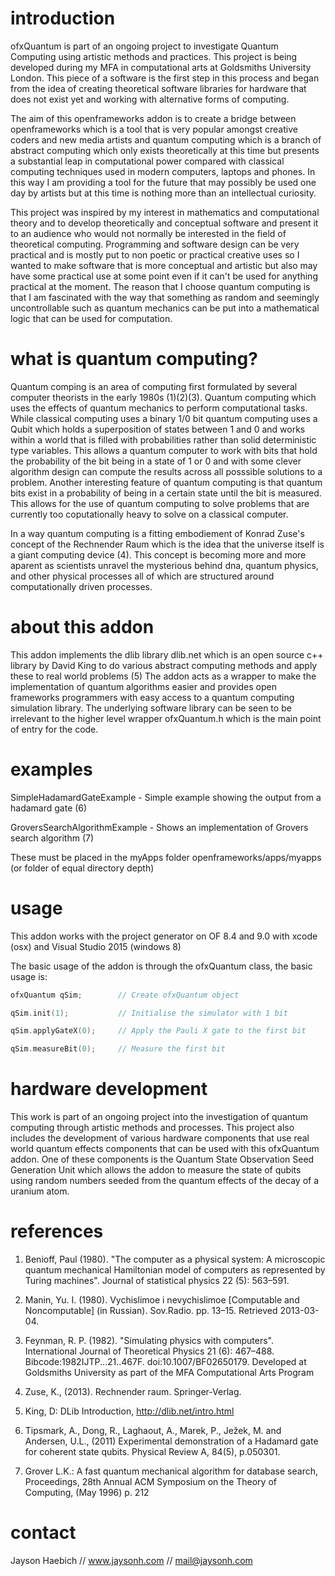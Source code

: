 # introduction

ofxQuantum is part of an ongoing project to investigate Quantum Computing using artistic methods and practices. This project is being developed during my MFA in computational arts at Goldsmiths University London. This piece of a software is the first step in this process and began from the idea of creating theoretical software libraries for hardware that does not exist yet and working with alternative forms of computing. 

The aim of this openframeworks addon is to create a bridge between openframeworks which is a tool that is very popular amongst creative coders and new media artists and quantum computing which is a branch of abstract computing which only exists theoretically at this time but presents a substantial leap in computational power compared with classical computing techniques used in modern computers, laptops and phones. In this way I am providing a tool for the future that may possibly be used one day by artists but at this time is nothing more than an intellectual curiosity.

This project was inspired by my interest in mathematics and computational theory and to develop theoretically and conceptual software and present it to an audience who would not normally be interested in the field of theoretical computing. Programming and software design can be very practical and is mostly put to non poetic or practical creative uses so I wanted to make software that is more conceptual and artistic but also may have some practical use at some point even if it can't be used for anything practical at the moment. The reason that I choose quantum computing is that I am fascinated with the way that something as random and seemingly uncontrollable such as quantum mechanics can be put into a mathematical logic that can be used for computation.

# what is quantum computing?

Quantum comping is an area of computing first formulated by several computer theorists in the early
1980s (1)(2)(3). Quantum computing which uses the effects of quantum mechanics to perform computational tasks. While
classical computing uses a binary 1/0 bit quantum computing uses a Qubit which holds a superposition
of states between 1 and 0 and works within a world that is filled with probabilities rather than
solid deterministic type variables. This allows a quantum computer to work with bits that hold the probability
of the bit being in a state of 1 or 0 and with some clever algorithm design can compute the results across all posssible solutions to a problem. Another interesting feature of quantum computing is that quantum bits exist in a probability of being in a certain state until the bit is measured. This allows for the use of quantum computing to solve problems that are currently too coputationally heavy to solve on a
classical computer.

In a way quantum computing is a fitting embodiement of Konrad Zuse's concept of the Rechnender Raum which is the idea that the universe itself is a giant computing device (4). This concept is becoming more and more aparent as scientists unravel the mysterious behind dna, quantum physics, and other physical processes all of which are structured around computationally driven processes.

# about this addon

This addon implements the dlib library dlib.net which is an open source c++ library by David King to do various abstract computing methods and apply these to real world problems (5) The addon acts as a wrapper to make the implementation of quantum algorithms easier and provides open frameworks programmers with easy access to a quantum computing simulation library. The underlying software library can be seen to be irrelevant to the higher level wrapper ofxQuantum.h which is the main point of entry for the code.

# examples

SimpleHadamardGateExample - Simple example showing the output from a hadamard gate (6)

GroversSearchAlgorithmExample - Shows an implementation of Grovers search algorithm (7)

These must be placed in the myApps folder openframeworks/apps/myapps (or folder of equal directory depth)

# usage
This addon works with the project generator on OF 8.4 and 9.0 with xcode (osx) and Visual Studio 2015 (windows 8)

The basic usage of the addon is through the ofxQuantum class, the basic usage is:

```c++
ofxQuantum qSim;	 	// Create ofxQuantum object

qSim.init(1);			// Initialise the simulator with 1 bit

qSim.applyGateX(0);		// Apply the Pauli X gate to the first bit

qSim.measureBit(0);		// Measure the first bit

```

# hardware development

This work is part of an ongoing project into the investigation of quantum computing through artistic methods and processes. This project also includes the development of various hardware components that use real world quantum effects components that can be used with this ofxQuantum addon. One of these components is the Quantum State Observation Seed Generation Unit which allows the addon to measure the state of qubits using random numbers seeded from the quantum effects of the decay of a uranium atom. 

# references

1. Benioff, Paul (1980). "The computer as a physical system: A microscopic quantum mechanical Hamiltonian model of computers as represented by Turing machines". Journal of statistical physics 22 (5): 563–591.

2. Manin, Yu. I. (1980). Vychislimoe i nevychislimoe [Computable and Noncomputable] (in Russian). Sov.Radio. pp. 13–15. Retrieved 2013-03-04.

3. Feynman, R. P. (1982). "Simulating physics with computers". International Journal of Theoretical Physics 21 (6): 467–488. Bibcode:1982IJTP...21..467F. doi:10.1007/BF02650179.
Developed at Goldsmiths University as part of the MFA Computational Arts Program

4. Zuse, K., (2013). Rechnender raum. Springer-Verlag.

5. King, D: DLib Introduction, http://dlib.net/intro.html

6. Tipsmark, A., Dong, R., Laghaout, A., Marek, P., Ježek, M. and Andersen, U.L., (2011) Experimental demonstration of a Hadamard gate for coherent state qubits. Physical Review A, 84(5), p.050301.

7. Grover L.K.: A fast quantum mechanical algorithm for database search, Proceedings, 28th Annual ACM Symposium on the Theory of Computing, (May 1996) p. 212


# contact

Jayson Haebich // www.jaysonh.com // mail@jaysonh.com



 

 